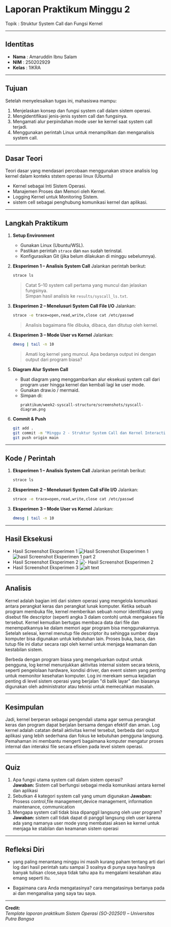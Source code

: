 
# Laporan Praktikum Minggu 2
Topik : Struktur System Call dan Fungsi Kernel

---

## Identitas
- **Nama**  : Amaruddin Ibnu Salam  
- **NIM**   : 250202929
- **Kelas** : 1IKRA

---

## Tujuan
Setelah menyelesaikan tugas ini, mahasiswa mampu:
1. Menjelaskan konsep dan fungsi system call dalam sistem operasi.
2. Mengidentifikasi jenis-jenis system call dan fungsinya.
3. Mengamati alur perpindahan mode user ke kernel saat system call terjadi.
4. Menggunakan perintah Linux untuk menampilkan dan menganalisis system call.
---

## Dasar Teori
Teori dasar yang mendasari percobaan menggunakan strace analisis log kernel dalam konteks ststem operasi linux (Ubuntu)
- Kernel sebagai Inti Sistem Operasi.
- Manajemen Proses dan Memori oleh Kernel.
- Logging Kernel untuk Monitoring Sistem.
- sistem cell sebagai penghubung komunikasi  kernel dan aplikasi.

---

## Langkah Praktikum
1. **Setup Environment**
   - Gunakan Linux (Ubuntu/WSL).
   - Pastikan perintah `strace` dan `man` sudah terinstal.
   - Konfigurasikan Git (jika belum dilakukan di minggu sebelumnya).

2. **Eksperimen 1 – Analisis System Call**
   Jalankan perintah berikut:
   ```bash
   strace ls
   ```
   > Catat 5–10 system call pertama yang muncul dan jelaskan fungsinya.  
   Simpan hasil analisis ke `results/syscall_ls.txt`.

3. **Eksperimen 2 – Menelusuri System Call File I/O**
   Jalankan:
   ```bash
   strace -e trace=open,read,write,close cat /etc/passwd
   ```
   > Analisis bagaimana file dibuka, dibaca, dan ditutup oleh kernel.

4. **Eksperimen 3 – Mode User vs Kernel**
   Jalankan:
   ```bash
   dmesg | tail -n 10
   ```
   > Amati log kernel yang muncul. Apa bedanya output ini dengan output dari program biasa?

5. **Diagram Alur System Call**
   - Buat diagram yang menggambarkan alur eksekusi system call dari program user hingga kernel dan kembali lagi ke user mode.
   - Gunakan draw.io / mermaid.
   - Simpan di:
     ```
     praktikum/week2-syscall-structure/screenshots/syscall-diagram.png
     ```

6. **Commit & Push**
   ```bash
   git add .
   git commit -m "Minggu 2 - Struktur System Call dan Kernel Interaction"
   git push origin main
   ```

---

## Kode / Perintah
1. **Eksperimen 1 – Analisis System Call**
   Jalankan perintah berikut:
   ```bash
   strace ls
   ```
2. **Eksperimen 2 – Menelusuri System Call sFile I/O**
   Jalankan:
   ```bash
   strace -e trace=open,read,write,close cat /etc/passwd
   ```

3. **Eksperimen 3 – Mode User vs Kernel**
   Jalankan:
   ```bash
   dmesg | tail -n 10
   ```
---

## Hasil Eksekusi
- Hasil Screenshot Eksperimen 1
![ Hasil Screenshot Eksperimen 1](<command strace ls.png>)
![hasil Screenshot Eksperimen 1 part 2](<command strace ls 2.png>)
- Hasil Screenshot Eksperimen 2
![- Hasil Screenshot Eksperimen 2](<command strace -e trace=open,read,write,close cat etcpasswd.png>)
- Hasil Screenshot Eksperimen 3
![alt text](<dmesg  tail -n 10.png>)
---

## Analisis
Kernel adalah bagian inti dari sistem operasi yang mengelola komunikasi antara perangkat keras dan perangkat lunak komputer. Ketika sebuah program membuka file, kernel memberikan sebuah nomor identifikasi yang disebut file descriptor (seperti angka 3 dalam contoh) untuk mengakses file tersebut. Kernel kemudian bertugas membaca data dari file dan menempatkannya ke dalam memori agar program bisa menggunakannya. Setelah selesai, kernel menutup file descriptor itu sehingga sumber daya komputer bisa digunakan untuk kebutuhan lain. Proses buka, baca, dan tutup file ini diatur secara rapi oleh kernel untuk menjaga keamanan dan kestabilan sistem.

Berbeda dengan program biasa yang mengeluarkan output untuk pengguna, log kernel menunjukkan aktivitas internal sistem secara teknis, seperti pengelolaan hardware, kondisi driver, dan event sistem yang penting untuk memonitor kesehatan komputer. Log ini merekam semua kejadian penting di level sistem operasi yang berjalan "di balik layar" dan biasanya digunakan oleh administrator atau teknisi untuk memecahkan masalah.

---

## Kesimpulan
Jadi, kernel berperan sebagai pengendali utama agar semua perangkat keras dan program dapat berjalan bersama dengan efektif dan aman. Log kernel adalah catatan detail aktivitas kernel tersebut, berbeda dari output aplikasi yang lebih sederhana dan fokus ke kebutuhan pengguna langsung. Pemahaman ini membantu mengerti bagaimana komputer mengatur proses internal dan interaksi file secara efisien pada level sistem operasi.

---

## Quiz
1. Apa fungsi utama system call dalam sistem operasi?  
   **Jawaban:**  Sistem call berfungsi sebagai media komunikasi antara kernel dan aplikasi 
2. Sebutkan 4 kategori system call yang umum digunakan
   **Jawaban:**  Prosess control,file management,device management, information maintenance, communication
4. Mengapa system call tidak bisa dipanggil langsung oleh user program?  
   **Jawaban:**  sistem call tidak dapat di panggil langsung oleh user karena ada yang namanya user mode ysng membatasi aksen ke kernel untuk menjaga ke stabilan dan keamanan sistem operasi

---

## Refleksi Diri
- yang paling menantang minggu ini
masih kurang paham tentang arti dari log dari hasil perintah satu sampai 3 soalnya di punya saya hasilnya banyak tulisan close,saya tidak tahu apa itu mengalami kesalahan atau emang seperti itu.
  
- Bagaimana cara Anda mengatasinya?
cara mengatasinya bertanya pada ai dan menganalisa yang saya tau saya.

---

**Credit:**  
_Template laporan praktikum Sistem Operasi (SO-202501) – Universitas Putra Bangsa_
